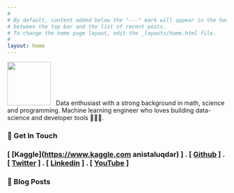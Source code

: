 ```yaml
---
#
# By default, content added below the "---" mark will appear in the home page
# between the top bar and the list of recent posts.
# To change the home page layout, edit the _layouts/home.html file.
#
layout: home
---
```

<p align="left"> 
<img src="../images/anis.jpg" width="100"> &nbsp; Data enthusiast with a strong background in math, science and programming. Machine learning engineer who loves building data-science and developer tools 👷🏼‍♂️. </p>


### 💼 Get In Touch 

### [ [Kaggle](https://www.kaggle.com anistaluqdar) ] . [ [Github](https://github.com/AnisTaluqdar) ] . [ [Twitter](https://twitter.com/AnisTaluqdar) ] . [ [Linkedin](https://www.linkedin.com/in/anistaluqdar) ] . [ [YouTube](https://www.youtube.com/@anistaluqdar) ]


### 📮 Blog Posts

